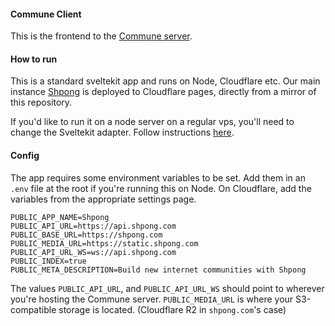 #### Commune Client
This is the frontend to the [Commune server](https://github.com/commune-os/commune-server). 

#### How to run
This is a standard sveltekit app and runs on Node, Cloudflare etc. Our main instance  [Shpong](https://shpong.com) is deployed to Cloudflare pages, directly from a mirror of this repository.

If you'd like to run it on a node server on a regular vps, you'll need to change the Sveltekit adapter. Follow instructions [here](https://kit.svelte.dev/docs/adapter-node).  

#### Config
The app requires some environment variables to be set. Add them in an `.env` file at the root if you're running this on Node. On Cloudflare, add the variables from the appropriate settings page.

```
PUBLIC_APP_NAME=Shpong
PUBLIC_API_URL=https://api.shpong.com
PUBLIC_BASE_URL=https://shpong.com
PUBLIC_MEDIA_URL=https://static.shpong.com
PUBLIC_API_URL_WS=ws://api.shpong.com
PUBLIC_INDEX=true
PUBLIC_META_DESCRIPTION=Build new internet communities with Shpong
```

The values `PUBLIC_API_URL`, and `PUBLIC_API_URL_WS` should point to wherever you're hosting the Commune server. `PUBLIC_MEDIA_URL` is where your S3-compatible storage is located. (Cloudflare R2 in `shpong.com`'s case)
